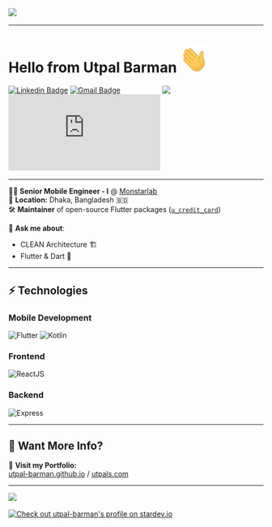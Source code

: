 ![](https://komarev.com/ghpvc/?username=utpal-barman&color=brightgreen&style=for-the-badge)

---

<h1> Hello from Utpal Barman <img src="https://raw.githubusercontent.com/ABSphreak/ABSphreak/master/gifs/Hi.gif" width="56px"></h1>

<img align='right' src='https://user-images.githubusercontent.com/5713670/87202985-820dcb80-c2b6-11ea-9f56-7ec461c497c3.gif' width='200'>

[![Linkedin Badge](https://img.shields.io/badge/-utpal—barman-blue?style=for-the-badge&logo=Linkedin&logoColor=white&link=https://www.linkedin.com/in/utpal-barman/)](https://www.linkedin.com/in/utpal-barman/) 
[![Gmail Badge](https://img.shields.io/badge/-utpal.barman.bd@gmail.com-c14438?style=for-the-badge&logo=Gmail&logoColor=white&link=mailto:utpal.barman.bd@gmail.com)](mailto:utpal.barman.bd@gmail.com)
[![Work Email Badge](https://img.shields.io/badge/-utpal.barman@monstar—lab.com-fdff00?style=for-the-badge&logo=Gmail&logoColor=grey&link=mailto:utpal.barman@monstar-lab.com)](mailto:utpal.barman@monstar-lab.com)

---

🧑‍💻 **Senior Mobile Engineer - I**  @  [Monstarlab](https://monstar-lab.com/global/)  
📍 **Location:** Dhaka, Bangladesh 🇧🇩  
🛠️ **Maintainer** of open-source Flutter packages ([`u_credit_card`](https://pub.dev/packages/u_credit_card))  

💬 **Ask me about**:  
- CLEAN Architecture 🏗️  
- Flutter & Dart 📱  

---

## ⚡ Technologies

### Mobile Development
![Flutter](https://img.shields.io/badge/Mobile-Flutter-02569B?logo=Flutter&style=for-the-badge)
![Kotlin](https://img.shields.io/badge/Mobile-Kotlin-0095D5?logo=Kotlin&style=for-the-badge)

### Frontend
![ReactJS](https://img.shields.io/badge/Front--end-ReactJS-blue?logo=React&style=for-the-badge)

### Backend
![Express](https://img.shields.io/badge/Back--end-Express-orange?logo=Express&style=for-the-badge)

---

## 🔗 Want More Info?

🎯 **Visit my Portfolio:**  
[utpal-barman.github.io](https://utpal-barman.github.io/) / [utpals.com](https://utpals.com/)

---

![](http://github-profile-summary-cards.vercel.app/api/cards/profile-details?username=utpal-barman&theme=vision_friendly_dark)

[![Check out utpal-barman's profile on stardev.io](https://stardev.io/developers/utpal-barman/badge/languages/locality.svg)](https://stardev.io/developers/utpal-barman)
